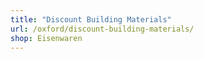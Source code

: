 ```yaml
---
title: "Discount Building Materials"
url: /oxford/discount-building-materials/
shop: Eisenwaren
---
```

